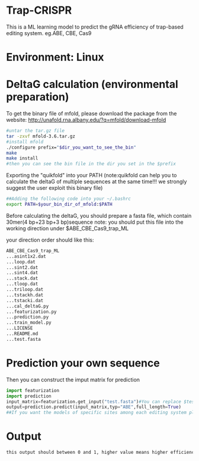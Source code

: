 # Trap-CRISPR
This is a ML learning model to predict the gRNA efficiency  of trap-based editing system. eg.ABE, CBE, Cas9

# Environment: Linux

# DeltaG calculation (environmental preparation)

To get the binary file of mfold, please download the package from the website: http://unafold.rna.albany.edu/?q=mfold/download-mfold
```bash
#untar the tar.gz file
tar -zxvf mfold-3.6.tar.gz
#install mfold
./configure prefix="$dir_you_want_to_see_the_bin"
make
make install
#then you can see the bin file in the dir you set in the $prefix
```
Exporting the "quikfold" into your PATH (note:quikfold can help you to calculate the deltaG of multiple sequences at the same time!!! we strongly suggest the user exploit this binary file)

```bash
##Adding the following code into your ~/.bashrc
export PATH=$your_bin_dir_of_mfold:$PATH
```

Before calculating the deltaG, you should prepare a fasta file, which contain 30mer(4 bp+23 bp+3 bp)sequence
note: you should put this file into the working direction under $ABE_CBE_Cas9_trap_ML

your direction order should like this:

```bash
ABE_CBE_Cas9_trap_ML
...asint1x2.dat
...loop.dat
...sint2.dat
...sint4.dat
...stack.dat
...tloop.dat
...triloop.dat
...tstackh.dat
...tstacki.dat
...cal_deltaG.py
...featurization.py
...prediction.py
...train_model.py
...LICENSE
...README.md
...test.fasta
```
# Prediction your own sequence
Then you can construct the imput matrix for prediction

```python
import featurization
import prediction
input_matrix=featurization.get_input("test.fasta")#You can replace $test.fasta by your own fasta file with 30mer sequence meed the standard of 30mer(4 bp+23 bp+3 bp) you want to predict.
output=prediction.predict(input_matrix,typ="ABE",full_length=True)
##If you want the models of specific sites among each editing system please send the email to luoyonglun@genomics.cn.
```
# Output

```bash
this output should between 0 and 1, higher value means higher efficiency, and can be more useful in your future application
```
